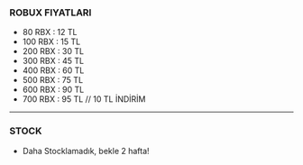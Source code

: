 ### ROBUX FIYATLARI
- 80 RBX  : 12 TL
- 100 RBX : 15 TL
- 200 RBX : 30 TL
- 300 RBX : 45 TL
- 400 RBX : 60 TL
- 500 RBX : 75 TL
- 600 RBX : 90 TL
- 700 RBX : 95 TL // 10 TL İNDİRİM
-----------------------------
### STOCK
- Daha Stocklamadık, bekle 2 hafta!
